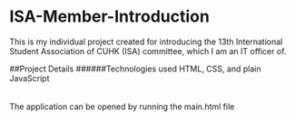 # ISA-Member-Introduction
This is my individual project created for introducing the 13th International Student Association of CUHK (ISA) committee, which I am an IT officer of.

##Project Details
######Technologies used
HTML, CSS, and plain JavaScript

######
The application can be opened by running the main.html file
